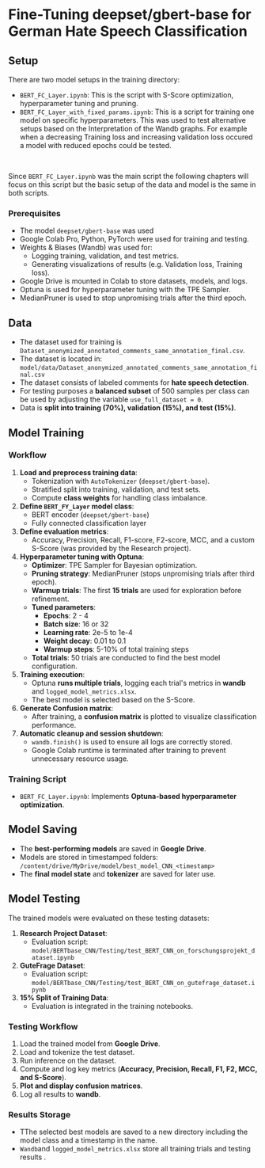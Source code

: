 # Fine-Tuning deepset/gbert-base for German Hate Speech Classification
## Setup
There are two model setups in the training directory:
- `BERT_FC_Layer.ipynb`: This is the script with S-Score optimization, hyperparameter tuning and pruning.
- `BERT_FC_Layer_with_fixed_params.ipynb`: This is a script for training one model on specific hyperparameters. This was used to test alternative setups based on the Interpretation of the Wandb graphs. For example when a decreasing Training loss and increasing validation loss occured a model with reduced epochs could be tested. 
<br>

Since `BERT_FC_Layer.ipynb` was the main script the following chapters will focus on this script but the basic setup of the data and model is the same in both scripts.  

### Prerequisites

- The model `deepset/gbert-base` was used 
- Google Colab Pro, Python, PyTorch were used for training and testing.
- Weights & Biases (Wandb) was used for:
  - Logging training, validation, and test metrics.
  - Generating visualizations of results (e.g. Validation loss, Training loss).
- Google Drive is mounted in Colab to store datasets, models, and logs.
- Optuna is used for hyperparameter tuning with the TPE Sampler.
- MedianPruner is used to stop unpromising trials after the third epoch.

## Data

- The dataset used for training is `Dataset_anonymized_annotated_comments_same_annotation_final.csv`.
- The dataset is located in:  
  `model/data/Dataset_anonymized_annotated_comments_same_annotation_final.csv`
- The dataset consists of labeled comments for **hate speech detection**.
- For testing purposes a **balanced subset** of 500 samples per class can be used by adjusting the variable `use_full_dataset = 0`.
- Data is **split into training (70%), validation (15%), and test (15%)**.

## Model Training

### Workflow

1. **Load and preprocess training data**:
   - Tokenization with `AutoTokenizer` (`deepset/gbert-base`).
   - Stratified split into training, validation, and test sets.
   - Compute **class weights** for handling class imbalance.
2. **Define `BERT_FY_Layer` model class**:
   - BERT encoder (`deepset/gbert-base`)
   - Fully connected classification layer
3. **Define evaluation metrics**:
   - Accuracy, Precision, Recall, F1-score, F2-score, MCC, and a custom S-Score (was provided by the Research project).
4. **Hyperparameter tuning with Optuna**:
   - **Optimizer**: TPE Sampler for Bayesian optimization.
   - **Pruning strategy**: MedianPruner (stops unpromising trials after third epoch).
   - **Warmup trials**: The first **15 trials** are used for exploration before refinement.
   - **Tuned parameters**:
     - **Epochs**: 2 - 4
     - **Batch size**: 16 or 32
     - **Learning rate**: 2e-5 to 1e-4
     - **Weight decay**: 0.01 to 0.1
     - **Warmup steps**: 5-10% of total training steps
   - **Total trials**: 50 trials are conducted to find the best model configuration.
5. **Training execution**:
   - Optuna **runs multiple trials**, logging each trial's metrics in **wandb** and `logged_model_metrics.xlsx`.
   - The best model is selected based on the S-Score.
6. **Generate Confusion matrix**:
   - After training, a **confusion matrix** is plotted to visualize classification performance.
7. **Automatic cleanup and session shutdown**:
   - `wandb.finish()` is used to ensure all logs are correctly stored.
   - Google Colab runtime is terminated after training to prevent unnecessary resource usage.

### Training Script

- `BERT_FC_Layer.ipynb`: Implements **Optuna-based hyperparameter optimization**.

## Model Saving

- The **best-performing models** are saved in **Google Drive**.
- Models are stored in timestamped folders:  
  `/content/drive/MyDrive/model/best_model_CNN_<timestamp>`
- The **final model state** and **tokenizer** are saved for later use.

## Model Testing

The trained models were evaluated on these testing datasets:

1. **Research Project Dataset**:  
   - Evaluation script: `model/BERTbase_CNN/Testing/test_BERT_CNN_on_forschungsprojekt_dataset.ipynb`
2. **GuteFrage Dataset**:
   - Evaluation script: `model/BERTbase_CNN/Testing/test_BERT_CNN_on_gutefrage_dataset.ipynb`
3. **15% Split of Training Data**:  
   - Evaluation is integrated in the training notebooks.

### Testing Workflow

1. Load the trained model from **Google Drive**.
2. Load and tokenize the test dataset.
3. Run inference on the dataset.
4. Compute and log key metrics (**Accuracy, Precision, Recall, F1, F2, MCC, and S-Score**).
5. **Plot and display confusion matrices**.
6. Log all results to **wandb**.

### Results Storage

- TThe selected best models are saved to a new directory including the model class and a timestamp in the name.
- `Wandb`and `logged_model_metrics.xlsx` store all training trials and testing results .

